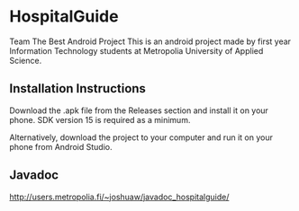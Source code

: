 # HospitalGuide
Team The Best Android Project
This is an android project made by first year Information Technology students at Metropolia University of Applied Science.

## Installation Instructions
Download the .apk file from the Releases section and install it on your phone. SDK version 15 is required as a minimum.

Alternatively, download the project to your computer and run it on your phone from Android Studio.

## Javadoc
http://users.metropolia.fi/~joshuaw/javadoc_hospitalguide/
